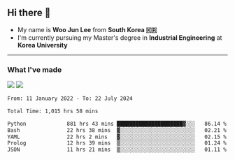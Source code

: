 ## Hi there 👋

- My name is **Woo Jun Lee** from **South Korea 🇰🇷**
- I'm currently pursuing my Master's degree in **Industrial Engineering** at **Korea University**

---

### What I've made

<a href="https://share.streamlit.io/tomtom1103/kuiai_hackathon_2022/main/JL_app.py"><img src="https://img.shields.io/badge/Journey Lee-161B22?style=for-the-badge&logo=streamlit&logoColor=FF4B4B"/></a> <a href="https://jeon-100.github.io/Dangzang/"><img src="https://img.shields.io/badge/당신을 위한 장학금, 당장!-161B22?style=for-the-badge&logo=react&logoColor=#61DAFB"/></a>

<!--START_SECTION:waka-->

```txt
From: 11 January 2022 - To: 22 July 2024

Total Time: 1,015 hrs 58 mins

Python             881 hrs 43 mins █████████████████████▓░░░   86.14 %
Bash               22 hrs 38 mins  ▓░░░░░░░░░░░░░░░░░░░░░░░░   02.21 %
YAML               22 hrs 2 mins   ▓░░░░░░░░░░░░░░░░░░░░░░░░   02.15 %
Prolog             12 hrs 39 mins  ▒░░░░░░░░░░░░░░░░░░░░░░░░   01.24 %
JSON               11 hrs 21 mins  ▒░░░░░░░░░░░░░░░░░░░░░░░░   01.11 %
```

<!--END_SECTION:waka-->
